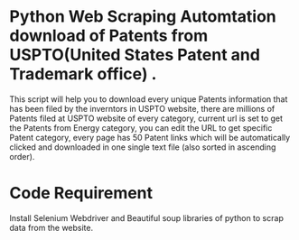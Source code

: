 # Python Web Scraping Automtation download of Patents from USPTO(United States Patent and Trademark office) .

This script will help you to download every unique Patents information that has been filed by the inverntors in USPTO website, there are millions of Patents filed at USPTO website of every category, current url is set to get the Patents from Energy category, you can edit the URL to get specific Patent category, every page has 50 Patent links which will be automatically clicked and downloaded in one single text file (also sorted in ascending order).

# Code Requirement
Install Selenium Webdriver and Beautiful soup libraries of python to scrap data from the website.





